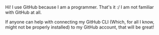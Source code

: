 Hi! I use GitHub because I am a programmer. That's it :/
I am not familiar with GitHub at all.

If anyone can help with connecting my GitHub CLI (Which, for all I know, might not be properly installed) to my GitHub account, that will be great!
